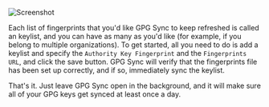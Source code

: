 ![Screenshot](https://github.com/firstlookmedia/gpgsync/blob/master/logo/screenshot.png)

Each list of fingerprints that you'd like GPG Sync to keep refreshed is called an keylist, and you can have as many as you'd like (for example, if you belong to multiple organizations). To get started, all you need to do is add a keylist and specify the `Authority Key Fingerprint` and the `Fingerprints URL`, and click the save button. GPG Sync will verify that the fingerprints file has been set up correctly, and if so, immediately sync the keylist.

That's it. Just leave GPG Sync open in the background, and it will make sure all of your GPG keys get synced at least once a day.